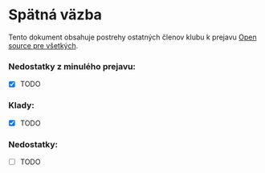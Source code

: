 # Spätná väzba
Tento dokument obsahuje postrehy ostatných členov klubu k prejavu [Open source pre všetkých](open-source-pre-vsetkych.md).

### Nedostatky z minulého prejavu:
- [x] TODO

### Klady:
- [x] TODO

### Nedostatky:
- [ ] TODO
